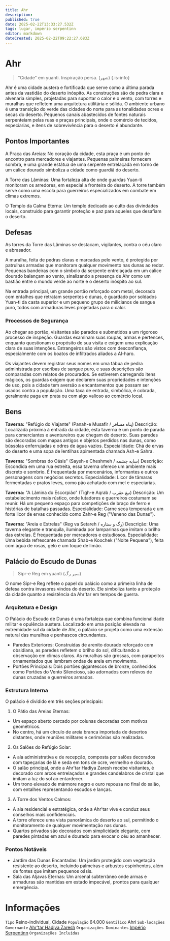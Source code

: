 ```yaml
---
title: Ahr
description: 
published: true
date: 2025-02-22T13:33:27.532Z
tags: lugar, império serpentinn
editor: markdown
dateCreated: 2025-02-22T09:22:27.683Z
---
```


# Ahr

> "Cidade" em yuanti.
> Inspiração persa. (شهر)
{.is-info}

Ahr é uma cidade austera e fortificada que serve como a última parada antes da vastidão do deserto inóspito. As construções são de pedra clara e alvenaria simples, projetadas para suportar o calor e o vento, com torres e muralhas que refletem uma arquitetura utilitária e sólida. O ambiente urbano é uma transição do verde das cidades do norte para as tonalidades ocres e secas do deserto. Pequenos canais abastecidos de fontes naturais serpenteiam pelas ruas e praças principais, onde o comércio de tecidos, especiarias, e itens de sobrevivência para o deserto é abundante.

## Pontos Importantes

A Praça das Areias: No coração da cidade, esta praça é um ponto de encontro para mercadores e viajantes. Pequenas palmeiras fornecem sombra, e uma grande estátua de uma serpente entrelaçada em torno de um cálice dourado simboliza a cidade como guardiã do deserto.

A Torre das Lâminas: Uma fortaleza alta de onde guardas Yuan-ti monitoram os arredores, em especial a fronteira do deserto. A torre também serve como uma escola para guerreiros especializados em combate em climas extremos.

O Templo da Calma Eterna: Um templo dedicado ao culto das divindades locais, construído para garantir proteção e paz para aqueles que desafiam o deserto.

## Defesas

As torres da Torre das Lâminas se destacam, vigilantes, contra o céu claro e abrasador. 

A muralha, feita de pedras claras e marcadas pelo vento, é protegida por patrulhas armadas que monitoram qualquer movimento nas dunas ao redor. Pequenas bandeiras com o símbolo da serpente entrelaçada em um cálice dourado balançam ao vento, sinalizando a presença de Ahr como um bastião entre o mundo verde ao norte e o deserto inóspito ao sul.

Na entrada principal, um grande portão reforçado com metal, decorado com entalhes que retratam serpentes e dunas, é guardado por soldados Yuan-ti da casta superior e um pequeno grupo de milicianos de sangue puro, todos com armaduras leves projetadas para o calor.

### Processos de Segurança

Ao chegar ao portão, visitantes são parados e submetidos a um rigoroso processo de inspeção. Guardas examinam suas roupas, armas e pertences, enquanto questionam o propósito de sua visita e exigem uma explicação clara de suas intenções. Estrangeiros são vistos com desconfiança, especialmente com os boatos de infiltrados aliados a Al-haro.

Os viajantes devem registrar seus nomes em uma tábua de pedra administrada por escribas de sangue puro, e suas descrições são comparadas com relatos de procurados. Se estiverem carregando itens mágicos, os guardas exigem que declarem suas propriedades e intenções de uso, pois a cidade tem aversão a encantamentos que possam ser usados contra a população. Uma taxa de entrada, simbólica, é cobrada, geralmente paga em prata ou com algo valioso ao comércio local.

## Bens
**Taverna:** "Refúgio do Viajante" (Panah-e Musafir / پناه مسافر)
Descrição: Localizada próxima à entrada da cidade, esta taverna é um ponto de parada para comerciantes e aventureiros que chegam do deserto. Suas paredes são decoradas com mapas antigos e objetos perdidos nas dunas, como bússolas enferrujadas e odres de água vazios.
Especialidade: Chá de ervas do deserto e uma sopa de lentilhas apimentada chamada Ash-e Sahra.

**Taverna:** "Sombras do Oásis" (Sayeh-e Cheshmeh / سایه چشمه)
Descrição: Escondida em uma rua estreita, essa taverna oferece um ambiente mais discreto e sombrio. É frequentada por mercenários, informantes e outros personagens com negócios secretos.
Especialidade: Licor de tâmaras fermentadas e pratos leves, como pão achatado com mel e especiarias.

**Taverna:** "A Lâmina do Escorpião" (Tigh-e Aqrab / تیغ عقرب)
Descrição: Um estabelecimento mais rústico, onde lutadores e guerreiros costumam se reunir. Há um pequeno espaço para competições de braço de ferro e histórias de batalhas passadas.
Especialidade: Carne seca temperada e um forte licor de ervas conhecido como Zahr-e Reg ("Veneno das Dunas").

**Taverna:** "Areia e Estrelas" (Reg va Setareh / رگ و ستاره)
Descrição: Uma taverna elegante e tranquila, iluminada por lamparinas que imitam o brilho das estrelas. É frequentada por mercadores e estudiosos.
Especialidade: Uma bebida refrescante chamada Shab-e Koochek ("Noite Pequena"), feita com água de rosas, gelo e um toque de limão.

## Palácio do Escudo de Dunas 
> Sipr-e Reg em yuanti (سپر رگ)

O nome Sipr-e Reg reflete o papel do palácio como a primeira linha de defesa contra invasores vindos do deserto. Ele simboliza tanto a proteção da cidade quanto a resistência da Ahr'tar em tempos de guerra.

### Arquitetura e Design

O Palácio do Escudo de Dunas é uma fortaleza que combina funcionalidade militar e opulência austera. Localizado em uma posição elevada na extremidade sul da cidade de Ahr, o palácio se projeta como uma extensão natural das muralhas e penhascos circundantes.

- Paredes Exteriores: Construídas de arenito dourado reforçado com obsidiana, as paredes refletem o brilho do sol, dificultando a observação em climas claros. As muralhas são grossas, com parapeitos ornamentados que lembram ondas de areia em movimento.
- Portões Principais: Dois portões gigantescos de bronze, conhecidos como Portões do Vento Silencioso, são adornados com relevos de dunas cruzadas e guerreiros armados.

### Estrutura Interna

O palácio é dividido em três seções principais:

1. O Pátio das Areias Eternas:

- Um espaço aberto cercado por colunas decoradas com motivos geométricos.
- No centro, há um círculo de areia branca importada de desertos distantes, onde reuniões militares e cerimônias são realizadas.

2. Os Salões do Refúgio Solar:

- A ala administrativa e de recepção, composta por salões decorados com tapeçarias de lã e seda em tons de ocre, vermelho e dourado.
- O salão principal, onde a Ahr'tar Hadiya Zaresh recebe visitantes, é decorado com arcos entrelaçados e grandes candelabros de cristal que imitam a luz do sol ao entardecer.
- Um trono elevado de mármore negro e ouro repousa no final do salão, com entalhes representando escudos e lanças.

3. A Torre dos Ventos Calmos:

- A ala residencial e estratégica, onde a Ahr'tar vive e conduz seus conselhos mais confidenciais.
- A torre oferece uma vista panorâmica do deserto ao sul, permitindo o monitoramento de qualquer movimentação nas dunas.
- Quartos privados são decorados com simplicidade elegante, com paredes pintadas em azul e dourado para evocar o céu ao amanhecer.

### Pontos Notáveis

- Jardim das Dunas Encantadas: Um jardim protegido com vegetação resistente ao deserto, incluindo palmeiras e arbustos espinhentos, além de fontes que imitam pequenos oásis.
- Sala das Aljavas Eternas: Um arsenal subterrâneo onde armas e armaduras são mantidas em estado impecável, prontos para qualquer emergência.

# Informações
`Tipo` Reino-individual, Cidade
`População` 64.000
`Gentílico` Ahri 
`Sub-locações` 
`Governante` [Ahr'tar Hadiya Zaresh](/individuos/ahrtar-hadiya-zaresh)
`Organizações Dominantes` [Império Serpentinn](/faccoes/nacoes/imperio-serpentinn)
`Organizações Incluídas`